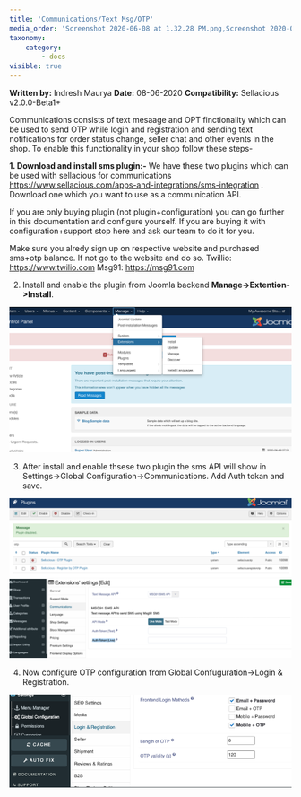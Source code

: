 ```yaml
---
title: 'Communications/Text Msg/OTP'
media_order: 'Screenshot 2020-06-08 at 1.32.28 PM.png,Screenshot 2020-06-08 at 5.29.23 PM.png,Screenshot 2020-06-08 at 5.48.47 PM.png,Screenshot 2020-06-08 at 5.54.52 PM.png'
taxonomy:
    category:
        - docs
visible: true
---
```


**Written by:** Indresh Maurya
**Date:** 08-06-2020
**Compatibility:** Sellacious v2.0.0-Beta1+

Communications consists of text mesaage and OPT finctionality which can be used to send OTP while login and registration and sending text notifications for order status change, seller chat and other events in the shop.
To enable this functionality in your shop follow these steps-

**1. Download and install sms plugin:-** We have these two plugins which can be used with sellacious for communications https://www.sellacious.com/apps-and-integrations/sms-integration . Download one which you want to use as a communication API.

If you are only buying plugin (not plugin+configuration) you can go further in this documentation and configure yourself. If you are buying it with configuration+support stop here and ask our team to do it for you.

Make sure you alredy sign up on respective website and purchased sms+otp balance. If not go to the website and do so. 
Twillio: https://www.twilio.com
Msg91: https://msg91.com

2. Install and enable the plugin from Joomla backend **Manage->Extention->Install**.

![](Screenshot%202020-06-08%20at%201.32.28%20PM.png)

3. After install and enable thsese two plugin the sms API will show in Settings->Global Configuration->Communications. Add Auth tokan and save.

![](Screenshot%202020-06-08%20at%205.29.23%20PM.png)
![](Screenshot%202020-06-08%20at%205.48.47%20PM.png)

4. Now configure OTP configuration from Global Confuguration->Login & Registration.

![](Screenshot%202020-06-08%20at%205.54.52%20PM.png)

